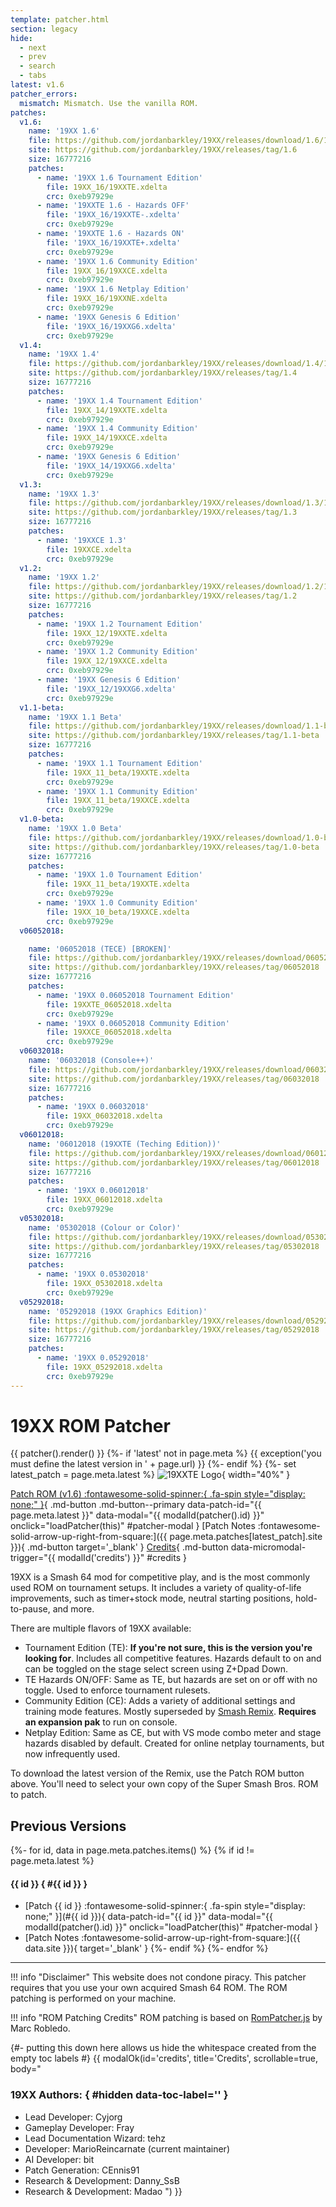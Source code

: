 ```yaml
---
template: patcher.html
section: legacy
hide:
  - next
  - prev
  - search
  - tabs
latest: v1.6
patcher_errors:
  mismatch: Mismatch. Use the vanilla ROM.
patches:
  v1.6:
    name: '19XX 1.6'
    file: https://github.com/jordanbarkley/19XX/releases/download/1.6/19XX_16.zip
    site: https://github.com/jordanbarkley/19XX/releases/tag/1.6
    size: 16777216
    patches:
      - name: '19XX 1.6 Tournament Edition'
        file: 19XX_16/19XXTE.xdelta
        crc: 0xeb97929e
      - name: '19XXTE 1.6 - Hazards OFF'
        file: '19XX_16/19XXTE-.xdelta'
        crc: 0xeb97929e
      - name: '19XXTE 1.6 - Hazards ON'
        file: '19XX_16/19XXTE+.xdelta'
        crc: 0xeb97929e
      - name: '19XX 1.6 Community Edition'
        file: 19XX_16/19XXCE.xdelta
        crc: 0xeb97929e
      - name: '19XX 1.6 Netplay Edition'
        file: 19XX_16/19XXNE.xdelta
        crc: 0xeb97929e
      - name: '19XX Genesis 6 Edition'
        file: '19XX_16/19XXG6.xdelta'
        crc: 0xeb97929e
  v1.4:
    name: '19XX 1.4'
    file: https://github.com/jordanbarkley/19XX/releases/download/1.4/19XX_14.zip
    site: https://github.com/jordanbarkley/19XX/releases/tag/1.4
    size: 16777216
    patches:
      - name: '19XX 1.4 Tournament Edition'
        file: 19XX_14/19XXTE.xdelta
        crc: 0xeb97929e
      - name: '19XX 1.4 Community Edition'
        file: 19XX_14/19XXCE.xdelta
        crc: 0xeb97929e
      - name: '19XX Genesis 6 Edition'
        file: '19XX_14/19XXG6.xdelta'
        crc: 0xeb97929e
  v1.3:
    name: '19XX 1.3'
    file: https://github.com/jordanbarkley/19XX/releases/download/1.3/19XXCE.xdelta
    site: https://github.com/jordanbarkley/19XX/releases/tag/1.3
    size: 16777216
    patches:
      - name: '19XXCE 1.3'
        file: 19XXCE.xdelta
        crc: 0xeb97929e
  v1.2:
    name: '19XX 1.2'
    file: https://github.com/jordanbarkley/19XX/releases/download/1.2/19XX_12.zip
    site: https://github.com/jordanbarkley/19XX/releases/tag/1.2
    size: 16777216
    patches:
      - name: '19XX 1.2 Tournament Edition'
        file: 19XX_12/19XXTE.xdelta
        crc: 0xeb97929e
      - name: '19XX 1.2 Community Edition'
        file: 19XX_12/19XXCE.xdelta
        crc: 0xeb97929e
      - name: '19XX Genesis 6 Edition'
        file: '19XX_12/19XXG6.xdelta'
        crc: 0xeb97929e
  v1.1-beta:
    name: '19XX 1.1 Beta'
    file: https://github.com/jordanbarkley/19XX/releases/download/1.1-beta/19XX_11_beta.zip
    site: https://github.com/jordanbarkley/19XX/releases/tag/1.1-beta
    size: 16777216
    patches:
      - name: '19XX 1.1 Tournament Edition'
        file: 19XX_11_beta/19XXTE.xdelta
        crc: 0xeb97929e
      - name: '19XX 1.1 Community Edition'
        file: 19XX_11_beta/19XXCE.xdelta
        crc: 0xeb97929e
  v1.0-beta:
    name: '19XX 1.0 Beta'
    file: https://github.com/jordanbarkley/19XX/releases/download/1.0-beta/19XX_10_beta.zip
    site: https://github.com/jordanbarkley/19XX/releases/tag/1.0-beta
    size: 16777216
    patches:
      - name: '19XX 1.0 Tournament Edition'
        file: 19XX_11_beta/19XXTE.xdelta
        crc: 0xeb97929e
      - name: '19XX 1.0 Community Edition'
        file: 19XX_10_beta/19XXCE.xdelta
        crc: 0xeb97929e
  v06052018:

    name: '06052018 (TECE) [BROKEN]'
    file: https://github.com/jordanbarkley/19XX/releases/download/06052018/19XX_06052018.zip
    site: https://github.com/jordanbarkley/19XX/releases/tag/06052018
    size: 16777216
    patches:
      - name: '19XX 0.06052018 Tournament Edition'
        file: 19XXTE_06052018.xdelta
        crc: 0xeb97929e
      - name: '19XX 0.06052018 Community Edition'
        file: 19XXCE_06052018.xdelta
        crc: 0xeb97929e
  v06032018:
    name: '06032018 (Console++)'
    file: https://github.com/jordanbarkley/19XX/releases/download/06032018/19XX_06032018.zip
    site: https://github.com/jordanbarkley/19XX/releases/tag/06032018
    size: 16777216
    patches:
      - name: '19XX 0.06032018'
        file: 19XX_06032018.xdelta
        crc: 0xeb97929e
  v06012018:
    name: '06012018 (19XXTE (Teching Edition))'
    file: https://github.com/jordanbarkley/19XX/releases/download/06012018/19XX_06012018.zip
    site: https://github.com/jordanbarkley/19XX/releases/tag/06012018
    size: 16777216
    patches:
      - name: '19XX 0.06012018'
        file: 19XX_06012018.xdelta
        crc: 0xeb97929e
  v05302018:
    name: '05302018 (Colour or Color)'
    file: https://github.com/jordanbarkley/19XX/releases/download/05302018/19XX_05302018.zip
    site: https://github.com/jordanbarkley/19XX/releases/tag/05302018
    size: 16777216
    patches:
      - name: '19XX 0.05302018'
        file: 19XX_05302018.xdelta
        crc: 0xeb97929e
  v05292018:
    name: '05292018 (19XX Graphics Edition)'
    file: https://github.com/jordanbarkley/19XX/releases/download/05292018/19XX_05292018.zip
    site: https://github.com/jordanbarkley/19XX/releases/tag/05292018
    size: 16777216
    patches:
      - name: '19XX 0.05292018'
        file: 19XX_05292018.xdelta
        crc: 0xeb97929e
---
```


# 19XX ROM Patcher
{{ patcher().render() }}
{%- if 'latest' not in page.meta %}
{{ exception('you must define the latest version in ' + page.url) }}
{%- endif %}
{%- set latest_patch = page.meta.latest %}
![19XXTE Logo](/assets/images/19xx.webp){ width="40%" }

[Patch ROM (v1.6) :fontawesome-solid-spinner:{ .fa-spin style="display: none;" }](#){ .md-button .md-button--primary data-patch-id="{{ page.meta.latest }}" data-modal="{{ modalId(patcher().id) }}" onclick="loadPatcher(this)" #patcher-modal }
[Patch Notes :fontawesome-solid-arrow-up-right-from-square:]({{ page.meta.patches[latest_patch].site }}){ .md-button target='_blank' }
[Credits](#){ .md-button data-micromodal-trigger="{{ modalId('credits') }}" #credits }

19XX is a Smash 64 mod for competitive play, and is the most commonly used ROM on tournament setups. It includes a variety of quality-of-life improvements, such as timer+stock mode, neutral starting positions, hold-to-pause, and more.

There are multiple flavors of 19XX available:

- Tournament Edition (TE): **If you're not sure, this is the version you're looking for**. Includes all competitive features. Hazards default to on and can be toggled on the stage select screen using Z+Dpad Down.
- TE Hazards ON/OFF: Same as TE, but hazards are set on or off with no toggle. Used to enforce tournament rulesets.
- Community Edition (CE): Adds a variety of additional settings and training mode features. Mostly superseded by [Smash Remix](/remix/). **Requires an expansion pak** to run on console.
- Netplay Edition: Same as CE, but with VS mode combo meter and stage hazards disabled by default. Created for online netplay tournaments, but now infrequently used.


To download the latest version of the Remix, use the Patch ROM button above. You'll need to select your own copy of the Super Smash Bros. ROM to patch.

## Previous Versions

{%- for id, data in page.meta.patches.items() %}
{% if id != page.meta.latest %}
#### {{ id }} { #{{ id }} }
- [Patch {{ id }} :fontawesome-solid-spinner:{ .fa-spin style="display: none;" }](#{{ id }}){ data-patch-id="{{ id }}" data-modal="{{ modalId(patcher().id) }}" onclick="loadPatcher(this)" #patcher-modal }
- [Patch Notes :fontawesome-solid-arrow-up-right-from-square:]({{ data.site }}){ target='_blank' }
{%- endif %}
{%- endfor %}

* * *

!!! info "Disclaimer"
    This website does not condone piracy. This patcher requires that you use your own acquired Smash 64 ROM. The ROM patching is performed on your machine.

!!! info "ROM Patching Credits"
    ROM patching is based on [RomPatcher.js](https://www.marcrobledo.com/RomPatcher.js/) by Marc Robledo.

{#- putting this down here allows us hide the whitespace created from the empty toc labels #}
{{ modalOk(id='credits', title='Credits', scrollable=true, body="
### 19XX Authors: { #hidden data-toc-label='' }
- Lead Developer: Cyjorg
- Gameplay Developer: Fray
- Lead Documentation Wizard: tehz
- Developer: MarioReincarnate (current maintainer)
- AI Developer: bit
- Patch Generation: CEnnis91
- Research & Development: Danny_SsB
- Research & Development: Madao
") }}
